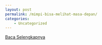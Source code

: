 ```yaml
---
layout: post
permalink: /mimpi-bisa-melihat-masa-depan/
categories:
    - Uncategorized
---
```


[Baca Selengkapnya](/10)